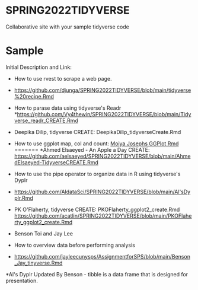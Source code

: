 # SPRING2022TIDYVERSE
Collaborative site with your sample tidyverse code

# Sample
Initial Description and Link: 

* How to use rvest to scrape a web page.
* https://github.com/djunga/SPRING2022TIDYVERSE/blob/main/tidyverse%20recipe.Rmd

* How to parase data using tidyverse's Readr
*https://github.com/Vy4thewin/SPRING2022TIDYVERSE/blob/main/Tidyverse_readr_CREATE.Rmd

* Deepika Dilip, tidyverse CREATE: DeepikaDilip_tidyverseCreate.Rmd


* How to use ggplot map, col and count: <a href = "https://github.com/moiyajosephs/SPRING2022TIDYVERSE/blob/main/MoiyaJosephs_ggplot.Rmd"> Moiya Josephs GGPlot Rmd </a>
=======
*Ahmed Elsaeyed - An Apple a Day CREATE: https://github.com/aelsaeyed/SPRING2022TIDYVERSE/blob/main/AhmedElsaeyed-TidyverseCREATE.Rmd
* How to use the pipe operator to organize data in R using tidyverse's Dyplr
* https://github.com/AldataSci/SPRING2022TIDYVERSE/blob/main/Al'sDyplr.Rmd


* PK O'Flaherty, tidyverse CREATE:
PKOFlaherty_ggplot2_create.Rmd
https://github.com/acatlin/SPRING2022TIDYVERSE/blob/main/PKOFlaherty_ggplot2_create.Rmd

* Benson Toi and Jay Lee
* How to overview data before performing analysis
* https://github.com/jayleecunysps/AssignmentforSPS/blob/main/Benson_Jay_tinyverse.Rmd


*Al's Dyplr 
Updated By Benson - tibble is a data frame that is designed for presentation.
